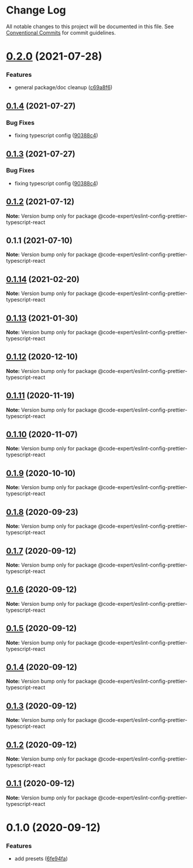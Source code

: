 # Change Log

All notable changes to this project will be documented in this file.
See [Conventional Commits](https://conventionalcommits.org) for commit guidelines.

# [0.2.0](https://github.com/CodeExpertETH/configs/compare/@code-expert/eslint-config-prettier-typescript-react@0.1.4...@code-expert/eslint-config-prettier-typescript-react@0.2.0) (2021-07-28)


### Features

* general package/doc cleanup ([c69a8f6](https://github.com/CodeExpertETH/configs/commit/c69a8f60a03531f44d7996955d48d522d9637427))





## [0.1.4](https://github.com/CodeExpertETH/configs/compare/@code-expert/eslint-config-prettier-typescript-react@0.1.2...@code-expert/eslint-config-prettier-typescript-react@0.1.4) (2021-07-27)

### Bug Fixes

- fixing typescript config ([90388c4](https://github.com/CodeExpertETH/configs/commit/90388c4a744ba11070f668e752123d549994c4fb))

## [0.1.3](https://github.com/CodeExpertETH/configs/compare/@code-expert/eslint-config-prettier-typescript-react@0.1.2...@code-expert/eslint-config-prettier-typescript-react@0.1.3) (2021-07-27)

### Bug Fixes

- fixing typescript config ([90388c4](https://github.com/CodeExpertETH/configs/commit/90388c4a744ba11070f668e752123d549994c4fb))

## [0.1.2](https://github.com/CodeExpertETH/configs/compare/@code-expert/eslint-config-prettier-typescript-react@0.1.1...@code-expert/eslint-config-prettier-typescript-react@0.1.2) (2021-07-12)

**Note:** Version bump only for package @code-expert/eslint-config-prettier-typescript-react

## 0.1.1 (2021-07-10)

**Note:** Version bump only for package @code-expert/eslint-config-prettier-typescript-react

## [0.1.14](https://github.com/CodeExpertETH/configs/compare/@code-expert/eslint-config-prettier-typescript-react@0.1.13...@code-expert/eslint-config-prettier-typescript-react@0.1.14) (2021-02-20)

**Note:** Version bump only for package @code-expert/eslint-config-prettier-typescript-react

## [0.1.13](https://github.com/CodeExpertETH/configs/compare/@code-expert/eslint-config-prettier-typescript-react@0.1.12...@code-expert/eslint-config-prettier-typescript-react@0.1.13) (2021-01-30)

**Note:** Version bump only for package @code-expert/eslint-config-prettier-typescript-react

## [0.1.12](https://github.com/CodeExpertETH/configs/compare/@code-expert/eslint-config-prettier-typescript-react@0.1.11...@code-expert/eslint-config-prettier-typescript-react@0.1.12) (2020-12-10)

**Note:** Version bump only for package @code-expert/eslint-config-prettier-typescript-react

## [0.1.11](https://github.com/CodeExpertETH/configs/compare/@code-expert/eslint-config-prettier-typescript-react@0.1.10...@code-expert/eslint-config-prettier-typescript-react@0.1.11) (2020-11-19)

**Note:** Version bump only for package @code-expert/eslint-config-prettier-typescript-react

## [0.1.10](https://github.com/CodeExpertETH/configs/compare/@code-expert/eslint-config-prettier-typescript-react@0.1.9...@code-expert/eslint-config-prettier-typescript-react@0.1.10) (2020-11-07)

**Note:** Version bump only for package @code-expert/eslint-config-prettier-typescript-react

## [0.1.9](https://github.com/CodeExpertETH/configs/compare/@code-expert/eslint-config-prettier-typescript-react@0.1.8...@code-expert/eslint-config-prettier-typescript-react@0.1.9) (2020-10-10)

**Note:** Version bump only for package @code-expert/eslint-config-prettier-typescript-react

## [0.1.8](https://github.com/CodeExpertETH/configs/compare/@code-expert/eslint-config-prettier-typescript-react@0.1.7...@code-expert/eslint-config-prettier-typescript-react@0.1.8) (2020-09-23)

**Note:** Version bump only for package @code-expert/eslint-config-prettier-typescript-react

## [0.1.7](https://github.com/CodeExpertETH/configs/compare/@code-expert/eslint-config-prettier-typescript-react@0.1.6...@code-expert/eslint-config-prettier-typescript-react@0.1.7) (2020-09-12)

**Note:** Version bump only for package @code-expert/eslint-config-prettier-typescript-react

## [0.1.6](https://github.com/CodeExpertETH/configs/compare/@code-expert/eslint-config-prettier-typescript-react@0.1.5...@code-expert/eslint-config-prettier-typescript-react@0.1.6) (2020-09-12)

**Note:** Version bump only for package @code-expert/eslint-config-prettier-typescript-react

## [0.1.5](https://github.com/CodeExpertETH/configs/compare/@code-expert/eslint-config-prettier-typescript-react@0.1.4...@code-expert/eslint-config-prettier-typescript-react@0.1.5) (2020-09-12)

**Note:** Version bump only for package @code-expert/eslint-config-prettier-typescript-react

## [0.1.4](https://github.com/CodeExpertETH/configs/compare/@code-expert/eslint-config-prettier-typescript-react@0.1.3...@code-expert/eslint-config-prettier-typescript-react@0.1.4) (2020-09-12)

**Note:** Version bump only for package @code-expert/eslint-config-prettier-typescript-react

## [0.1.3](https://github.com/CodeExpertETH/configs/compare/@code-expert/eslint-config-prettier-typescript-react@0.1.2...@code-expert/eslint-config-prettier-typescript-react@0.1.3) (2020-09-12)

**Note:** Version bump only for package @code-expert/eslint-config-prettier-typescript-react

## [0.1.2](https://github.com/CodeExpertETH/configs/compare/@code-expert/eslint-config-prettier-typescript-react@0.1.1...@code-expert/eslint-config-prettier-typescript-react@0.1.2) (2020-09-12)

**Note:** Version bump only for package @code-expert/eslint-config-prettier-typescript-react

## [0.1.1](https://github.com/CodeExpertETH/configs/compare/@code-expert/eslint-config-prettier-typescript-react@0.1.0...@code-expert/eslint-config-prettier-typescript-react@0.1.1) (2020-09-12)

**Note:** Version bump only for package @code-expert/eslint-config-prettier-typescript-react

# 0.1.0 (2020-09-12)

### Features

- add presets ([6fe94fa](https://github.com/CodeExpertETH/configs/commit/6fe94fae4ed9d80b18833c9e5a3f51f710ebda43))
